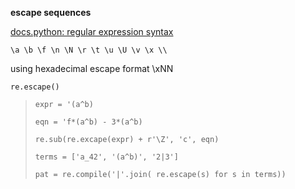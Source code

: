 
**escape sequences**

[docs.python: regular expression syntax](https://docs.python.org/3/library/re.html#regular-expression-syntax)

`\a \b \f \n \N \r \t \u \U \v \x \\`

using hexadecimal escape format \xNN

`re.escape()`

> `expr = '(a^b)`
> 
> `eqn = 'f*(a^b) - 3*(a^b)`
> 
> `re.sub(re.excape(expr) + r'\Z', 'c', eqn)`
> 
> `terms = ['a_42', '(a^b)', '2|3']`
> 
> `pat = re.compile('|'.join( re.escape(s) for s in terms))`
> 